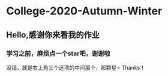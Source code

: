 # College-2020-Autumn-Winter
## Hello,感谢你来看我的作业
### 学习之前，麻烦点一个**star**吧，谢谢啦
没错，就是右上角三个选项的中间那个，那颗星⭐️
Thanks！
